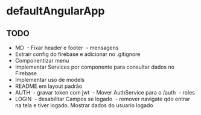 # defaultAngularApp

## TODO

* MD
  - Fixar header e footer
  - mensagens
* Extrair config do firebase e adicionar no .gitignore
* Componentizar menu
* Implementar Services por componente para consultar dados no Firebase
* Implementar uso de models
* README em layout padrão
* AUTH
  - gravar token com jwt
  - Mover AuthService para o /auth
  - roles
* LOGIN
  - desabilitar Campos se logado
  - remover navigate qdo entrar na tela e tiver logado. Mostrar dados do usuario logado
